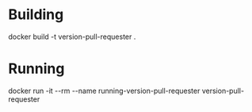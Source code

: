 # Building
docker build -t version-pull-requester .

# Running
docker run -it --rm --name running-version-pull-requester version-pull-requester
